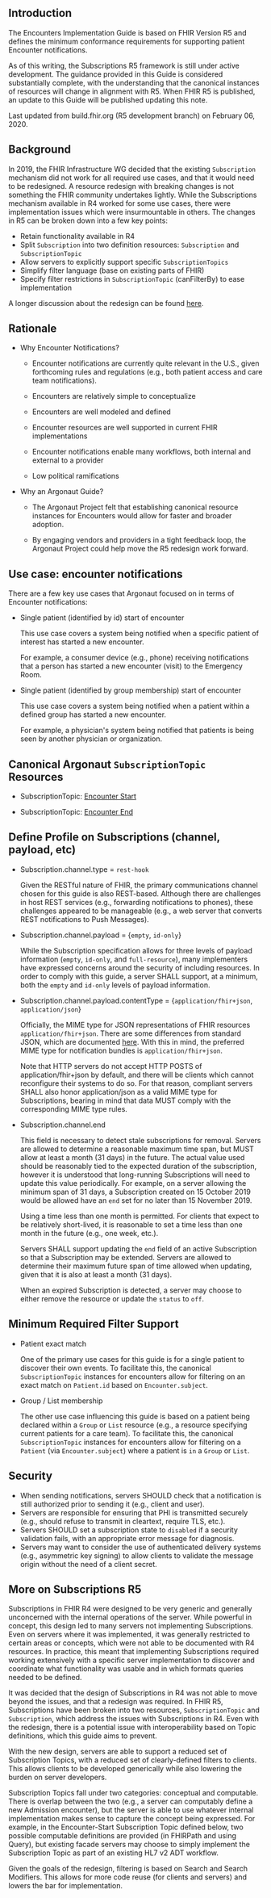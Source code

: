 ## Introduction

The Encounters Implementation Guide is based on FHIR Version R5 and defines the minimum conformance requirements for supporting patient Encounter notifications.

As of this writing, the Subscriptions R5 framework is still under active development.  The guidance provided in this Guide is considered substantially complete, with the understanding that the canonical instances of resources will change in alignment with R5.  When FHIR R5 is published, an update to this Guide will be published updating this note.

Last updated from build.fhir.org (R5 development branch) on February 06, 2020.

## Background

In 2019, the FHIR Infrastructure WG decided that the existing `Subscription` mechanism did not work for all required use cases, and that it would need to be redesigned.  A resource redesign with breaking changes is not something the FHIR community undertakes lightly.  While the Subscriptions mechanism available in R4 worked for some use cases, there were implementation issues which were insurmountable in others.  The changes in R5 can be broken down into a few key points:

  - Retain functionality available in R4
  - Split `Subscription` into two definition resources: `Subscription` and `SubscriptionTopic`
  - Allow servers to explicitly support specific `SubscriptionTopics`
  - Simplify filter language (base on existing parts of FHIR)
  - Specify filter restrictions in `SubscriptionTopic` (canFilterBy) to ease implementation

A longer discussion about the redesign can be found [here](#more-on-subscriptions-r5).

## Rationale

- Why Encounter Notifications?

  - Encounter notifications are currently quite relevant in the U.S., given forthcoming rules and regulations (e.g., both patient access and care team notifications).  

  - Encounters are relatively simple to conceptualize

  - Encounters are well modeled and defined

  - Encounter resources are well supported in current FHIR implementations

  - Encounter notifications enable many workflows, both internal and external to a provider

  - Low political ramifications

- Why an Argonaut Guide?

  - The Argonaut Project felt that establishing canonical resource instances for Encounters would allow for faster and broader adoption.

  - By engaging vendors and providers in a tight feedback loop, the Argonaut Project could help move the R5 redesign work forward.


## Use case: encounter notifications

There are a few key use cases that Argonaut focused on in terms of Encounter notifications:

- Single patient (identified by id) start of encounter

  This use case covers a system being notified when a specific patient of interest has started a new encounter.

  For example, a consumer device (e.g., phone) receiving notifications that a person has started a new encounter (visit) to the Emergency Room.

- Single patient (identified by group membership) start of encounter

  This use case covers a system being notified when a patient within a defined group has started a new encounter.

  For example, a physician's system being notified that patients is being seen by another physician or organization.

## Canonical Argonaut `SubscriptionTopic` Resources

- SubscriptionTopic: [Encounter Start](canonical/subscriptiontopic-encounter-start.json)

- SubscriptionTopic: [Encounter End](canonical/subscriptiontopic-encounter-end.json)

## Define Profile on Subscriptions (channel, payload, etc)

- Subscription.channel.type = `rest-hook`

  Given the RESTful nature of FHIR, the primary communications channel chosen for this guide is also REST-based.  Although there are challenges in host REST services (e.g., forwarding notifications to phones), these challenges appeared to be manageable (e.g., a web server that converts REST notifications to Push Messages).

- Subscription.channel.payload = {`empty`, `id-only`}

  While the Subscription specification allows for three levels of payload information (`empty`, `id-only`, and `full-resource`), many implementers have expressed concerns around the security of including resources.  In order to comply with this guide, a server SHALL support, at a minimum, both the `empty` and `id-only` levels of payload information.

- Subscription.channel.payload.contentType = {`application/fhir+json`, `application/json`}

  Officially, the MIME type for JSON representations of FHIR resources `application/fhir+json`.  There are some differences from standard JSON, which are documented [here](http://hl7.org/fhir/json.html).  With this in mind, the preferred MIME type for notification bundles is `application/fhir+json`.

  Note that HTTP servers do not accept HTTP POSTS of application/fhir+json by default, and there will be clients which cannot reconfigure their systems to do so. For that reason, compliant servers SHALL also honor application/json as a valid MIME type for Subscriptions, bearing in mind that data MUST comply with the corresponding MIME type rules.

- Subscription.channel.end

  This field is necessary to detect stale subscriptions for removal.  Servers are allowed to determine a reasonable maximum time span, but MUST allow at least a month (31 days) in the future.  The actual value used should be reasonably tied to the expected duration of the subscription, however it is understood that long-running Subscriptions will need to update this value periodically.  For example, on a server allowing the minimum span of 31 days, a Subscription created on 15 October 2019 would be allowed have an `end` set for no later than 15 November 2019.

  Using a time less than one month is permitted.  For clients that expect to be relatively short-lived, it is reasonable to set a time less than one month in the future (e.g., one week, etc.).

  Servers SHALL support updating the `end` field of an active Subscription so that a Subscription may be extended.  Servers are allowed to determine their maximum future span of time allowed when updating, given that it is also at least a month (31 days).

  When an expired Subscription is detected, a server may choose to either remove the resource or update the `status` to `off`.

## Minimum Required Filter Support

- Patient exact match

  One of the primary use cases for this guide is for a single patient to discover their own events.  To facilitate this, the canonical `SubscriptionTopic` instances for encounters allow for filtering on an exact match on `Patient.id` based on `Encounter.subject`.

- Group / List membership

  The other use case influencing this guide is based on a patient being declared within a `Group` or `List` resource (e.g., a resource specifying current patients for a care team).  To facilitate this, the canonical `SubscriptionTopic` instances for encounters allow for filtering on a `Patient` (via `Encounter.subject`) where a patient is `in` a `Group` or `List`.

## Security

- When sending notifications, servers SHOULD check that a notification is still authorized prior to sending it (e.g., client and user).
- Servers are responsible for ensuring that PHI is transmitted securely (e.g., should refuse to transmit in cleartext, require TLS, etc.).
- Servers SHOULD set a subscription state to `disabled` if a security validation fails, with an appropriate error message for diagnosis.
- Servers may want to consider the use of authenticated delivery systems (e.g., asymmetric key signing) to allow clients to validate the message origin without the need of a client secret.


## More on Subscriptions R5

Subscriptions in FHIR R4 were designed to be very generic and generally unconcerned with the internal operations of the server.  While powerful in concept, this design led to many servers not implementing Subscriptions.  Even on servers where it was implemented, it was generally restricted to certain areas or concepts, which were not able to be documented with R4 resources.  In practice, this meant that implementing Subscriptions required working extensively with a specific server implementation to discover and coordinate what functionality was usable and in which formats queries needed to be defined.

It was decided that the design of Subscriptions in R4 was not able to move beyond the issues, and that a redesign was required.  In FHIR R5, Subscriptions have been broken into two resources, `SubscriptionTopic` and `Subscription`, which address the issues with Subscriptions in R4.  Even with the redesign, there is a potential issue with interoperability based on Topic definitions, which this guide aims to prevent.

With the new design, servers are able to support a reduced set of Subscription Topics, with a reduced set of clearly-defined filters to clients.  This allows clients to be developed generically while also lowering the burden on server developers.

Subscription Topics fall under two categories: conceptual and computable.  There is overlap between the two (e.g., a server can computably define a new Admission encounter), but the server is able to use whatever internal implementation makes sense to capture the concept being expressed.  For example, in the Encounter-Start Subscription Topic defined below, two possible computable definitions are provided (in FHIRPath and using Query), but existing facade servers may
choose to simply implement the Subscription Topic as part of an existing HL7 v2 ADT workflow.

Given the goals of the redesign, filtering is based on Search and Search Modifiers.  This allows for more code reuse (for clients and servers) and lowers the bar for implementation.

